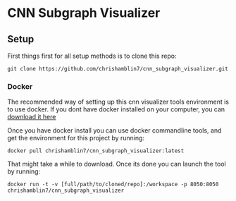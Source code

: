 # CNN Subgraph Visualizer

## Setup

First things first for all setup methods is to clone this repo:

`git clone https://github.com/chrishamblin7/cnn_subgraph_visualizer.git`


### Docker
The recommended way of setting up this cnn visualizer tools environment is to use docker. If you dont have docker installed on your computer, you can [download it here](https://docs.docker.com/get-docker/)

Once you have docker install you can use docker commandline tools, and get the environment for this project by running:

`docker pull chrishamblin7/cnn_subgraph_visualizer:latest`

That might take a while to download. Once its done you can launch the tool by running:

`docker run -t -v [full/path/to/cloned/repo]:/workspace -p 8050:8050 chrishamblin7/cnn_subgraph_visualizer`


